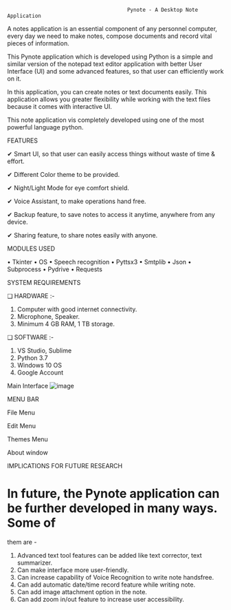                                            Pynote - A Desktop Note Application

A notes application is an essential component of any personnel computer, every day we need to make notes, compose documents and record vital pieces of information.

This Pynote application which is developed using Python is a simple and similar version of the notepad text editor application with better User Interface (UI) and some advanced features, so that user can efficiently work on it.

In this application, you can create notes or text documents easily. This application allows you greater flexibility while working with the text files because it comes with interactive UI.

This note application vis completely developed using one of the most powerful language python.

FEATURES

✔ Smart UI, so that user can easily access things without waste of time & effort.

✔ Different Color theme to be provided.

✔ Night/Light Mode for eye comfort shield.

✔ Voice Assistant, to make operations hand free.

✔ Backup feature, to save notes to access it anytime, anywhere from any device.

✔ Sharing feature, to share notes easily with anyone.


MODULES USED

• Tkinter
• OS
• Speech recognition
• Pyttsx3
• Smtplib
• Json
• Subprocess
• Pydrive
• Requests

SYSTEM REQUIREMENTS

❑ HARDWARE :-
1. Computer with good internet connectivity.
2. Microphone, Speaker.
3. Minimum 4 GB RAM, 1 TB storage.

❑ SOFTWARE :-
1. VS Studio, Sublime
2. Python 3.7
3. Windows 10 OS
4. Google Account

Main Interface
![image](https://user-images.githubusercontent.com/85386911/174058482-9c6d19b2-e98e-44c6-984a-511fb06dcdf5.png)

MENU BAR

File Menu

Edit Menu

Themes Menu

About window

IMPLICATIONS FOR FUTURE RESEARCH
# In future, the Pynote application can be further developed in many ways. Some of
them are -
1. Advanced text tool features can be added like text corrector, text summarizer.
2. Can make interface more user-friendly.
3. Can increase capability of Voice Recognition to write note handsfree.
4. Can add automatic date/time record feature while writing note.
5. Can add image attachment option in the note.
6. Can add zoom in/out feature to increase user accessibility.
